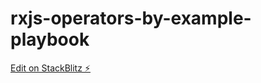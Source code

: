 # rxjs-operators-by-example-playbook

[Edit on StackBlitz ⚡️](https://stackblitz.com/edit/rxjs-operators-by-example-playbook)